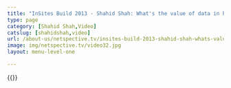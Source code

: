 ```yaml
---
title: "InSites Build 2013 - Shahid Shah: What's the value of data in healthcare?"
type: page
category: [Shahid Shah,Video]
catslug: [shahidshah,video]
url: /about-us/netspective.tv/insites-build-2013-shahid-shah-whats-value-data-healthcare/
image: img/netspective.tv/video32.jpg
layout: menu-level-one

---
```


{{<youtube MKNppDY1CCg>}}

